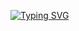 [![Typing SVG](https://readme-typing-svg.demolab.com?font=Fira+Code&duration=4000&pause=1000&color=20ACDC&width=435&height=100&lines=Hello+there!%F0%9F%91%8B,+This+is+Makhoul!%F0%9F%91%BD)](https://git.io/typing-svg)

<!--
**makhoulshbeeb/makhoulshbeeb** is a ✨ _special_ ✨ repository because its `README.md` (this file) appears on your GitHub profile.

Here are some ideas to get you started:

- 🔭 I’m currently working on ...
- 🌱 I’m currently learning ...
- 👯 I’m looking to collaborate on ...
- 🤔 I’m looking for help with ...
- 💬 Ask me about ...
- 📫 How to reach me: ...
- 😄 Pronouns: ...
- ⚡ Fun fact: ...
-->
